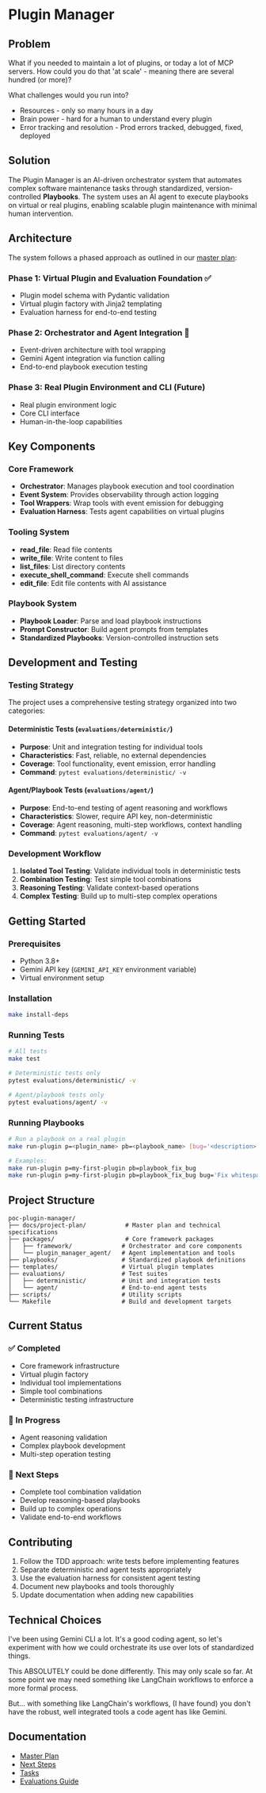 # Plugin Manager

## Problem

What if you needed to maintain a lot of plugins, or today a lot of MCP servers. How could you do that 'at scale' - meaning there are several hundred (or more)?

What challenges would you run into?

* Resources - only so many hours in a day
* Brain power - hard for a human to understand every plugin
* Error tracking and resolution - Prod errors tracked, debugged, fixed, deployed

## Solution

The Plugin Manager is an AI-driven orchestrator system that automates complex software maintenance tasks through standardized, version-controlled **Playbooks**. The system uses an AI agent to execute playbooks on virtual or real plugins, enabling scalable plugin maintenance with minimal human intervention.

## Architecture

The system follows a phased approach as outlined in our [master plan](docs/project-plan/00_master_plan.md):

### Phase 1: Virtual Plugin and Evaluation Foundation ✅
- Plugin model schema with Pydantic validation
- Virtual plugin factory with Jinja2 templating
- Evaluation harness for end-to-end testing

### Phase 2: Orchestrator and Agent Integration 🔄
- Event-driven architecture with tool wrapping
- Gemini Agent integration via function calling
- End-to-end playbook execution testing

### Phase 3: Real Plugin Environment and CLI (Future)
- Real plugin environment logic
- Core CLI interface
- Human-in-the-loop capabilities

## Key Components

### Core Framework
- **Orchestrator**: Manages playbook execution and tool coordination
- **Event System**: Provides observability through action logging
- **Tool Wrappers**: Wrap tools with event emission for debugging
- **Evaluation Harness**: Tests agent capabilities on virtual plugins

### Tooling System
- **read_file**: Read file contents
- **write_file**: Write content to files
- **list_files**: List directory contents
- **execute_shell_command**: Execute shell commands
- **edit_file**: Edit file contents with AI assistance

### Playbook System
- **Playbook Loader**: Parse and load playbook instructions
- **Prompt Constructor**: Build agent prompts from templates
- **Standardized Playbooks**: Version-controlled instruction sets

## Development and Testing

### Testing Strategy
The project uses a comprehensive testing strategy organized into two categories:

#### Deterministic Tests (`evaluations/deterministic/`)
- **Purpose**: Unit and integration testing for individual tools
- **Characteristics**: Fast, reliable, no external dependencies
- **Coverage**: Tool functionality, event emission, error handling
- **Command**: `pytest evaluations/deterministic/ -v`

#### Agent/Playbook Tests (`evaluations/agent/`)
- **Purpose**: End-to-end testing of agent reasoning and workflows
- **Characteristics**: Slower, require API key, non-deterministic
- **Coverage**: Agent reasoning, multi-step workflows, context handling
- **Command**: `pytest evaluations/agent/ -v`

### Development Workflow
1. **Isolated Tool Testing**: Validate individual tools in deterministic tests
2. **Combination Testing**: Test simple tool combinations
3. **Reasoning Testing**: Validate context-based operations
4. **Complex Testing**: Build up to multi-step complex operations

## Getting Started

### Prerequisites
- Python 3.8+
- Gemini API key (`GEMINI_API_KEY` environment variable)
- Virtual environment setup

### Installation
```bash
make install-deps
```

### Running Tests
```bash
# All tests
make test

# Deterministic tests only
pytest evaluations/deterministic/ -v

# Agent/playbook tests only
pytest evaluations/agent/ -v
```

### Running Playbooks
```bash
# Run a playbook on a real plugin
make run-plugin p=<plugin_name> pb=<playbook_name> [bug='<description>']

# Examples:
make run-plugin p=my-first-plugin pb=playbook_fix_bug
make run-plugin p=my-first-plugin pb=playbook_fix_bug bug='Fix whitespace issue'
```

## Project Structure

```
poc-plugin-manager/
├── docs/project-plan/           # Master plan and technical specifications
├── packages/                    # Core framework packages
│   ├── framework/              # Orchestrator and core components
│   └── plugin_manager_agent/   # Agent implementation and tools
├── playbooks/                  # Standardized playbook definitions
├── templates/                  # Virtual plugin templates
├── evaluations/                # Test suites
│   ├── deterministic/          # Unit and integration tests
│   └── agent/                  # End-to-end agent tests
├── scripts/                    # Utility scripts
└── Makefile                    # Build and development targets
```

## Current Status

### ✅ Completed
- Core framework infrastructure
- Virtual plugin factory
- Individual tool implementations
- Simple tool combinations
- Deterministic testing infrastructure

### 🔄 In Progress
- Agent reasoning validation
- Complex playbook development
- Multi-step operation testing

### 🚧 Next Steps
- Complete tool combination validation
- Develop reasoning-based playbooks
- Build up to complex operations
- Validate end-to-end workflows

## Contributing

1. Follow the TDD approach: write tests before implementing features
2. Separate deterministic and agent tests appropriately
3. Use the evaluation harness for consistent agent testing
4. Document new playbooks and tools thoroughly
5. Update documentation when adding new capabilities

## Technical Choices

I've been using Gemini CLI a lot. It's a good coding agent, so let's experiment with how we could orchestrate its use over lots of standardized things.

This ABSOLUTELY could be done differently. This may only scale so far. At some point we may need something like LangChain workflows to enforce a more formal process.

But... with something like LangChain's workflows, (I have found) you don't have the robust, well integrated tools a code agent has like Gemini.

## Documentation

- [Master Plan](docs/project-plan/00_master_plan.md)
- [Next Steps](NEXT_STEPS.md)
- [Tasks](TASKS.md)
- [Evaluations Guide](evaluations/README.md)